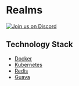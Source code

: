 # Realms
[![Join us on Discord](https://img.shields.io/discord/685683385313919172.svg?label=&logo=discord&logoColor=ffffff&color=7389D8&labelColor=6A7EC2)](https://discprd.gg/cndhQJUHsU)

## Technology Stack ##
* [Docker](https://github.com/docker)
* [Kubernetes](https://github.com/kubernetes-client/java)
* [Redis](https://github.com/redis/jedis)
* [Guava](https://github.com/google/guava)
